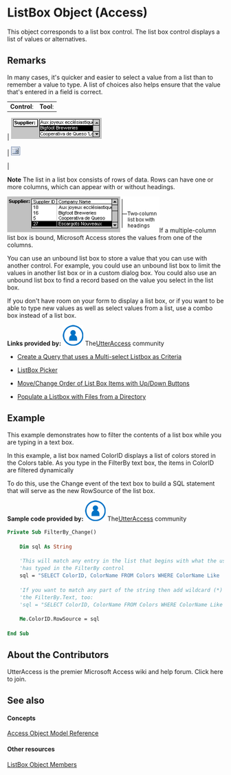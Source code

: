 
# ListBox Object (Access)

This object corresponds to a list box control. The list box control displays a list of values or alternatives.


## Remarks

In many cases, it's quicker and easier to select a value from a list than to remember a value to type. A list of choices also helps ensure that the value that's entered in a field is correct.


|||
|:-----|:-----|
|**Control**:|**Tool**:|
|
![](images/t-lstbox_ZA06053984.gif)

|
![](images/listbox_ZA06044481.gif)

|

 **Note**  The list in a list box consists of rows of data. Rows can have one or more columns, which can appear with or without headings.


![](images/cfrmlst2_ZA06047456.gif)If a multiple-column list box is bound, Microsoft Access stores the values from one of the columns.

You can use an unbound list box to store a value that you can use with another control. For example, you could use an unbound list box to limit the values in another list box or in a custom dialog box. You could also use an unbound list box to find a record based on the value you select in the list box.

If you don't have room on your form to display a list box, or if you want to be able to type new values as well as select values from a list, use a combo box instead of a list box.

 **Links provided by:**
![Community Member Icon](images/8b9774c4-6c97-470e-b3a2-56d8f786444c.png) The[UtterAccess](http://www.utteraccess.com) community



- [Create a Query that uses a Multi-select Listbox as Criteria](http://www.utteraccess.com/forum/Creating-Query-Multi-t414388.mdl)
    
- [ListBox Picker](http://www.utteraccess.com/forum/ListBox-Picker-t426483.mdl)
    
- [Move/Change Order of List Box Items with Up/Down Buttons](http://www.utteraccess.com/wiki/index.php/List_Box:_Reorder_Items)
    
- [Populate a Listbox with Files from a Directory](http://www.utteraccess.com/forum/Populate-Listbox-Files-t1209291.mdl)
    

## Example

This example demonstrates how to filter the contents of a list box while you are typing in a text box.

In this example, a list box named ColorID displays a list of colors stored in the Colors table. As you type in the FilterBy text box, the items in ColorID are filtered dynamically

To do this, use the Change event of the text box to build a SQL statement that will serve as the new RowSource of the list box.

 **Sample code provided by:**
![Community Member Icon](images/8b9774c4-6c97-470e-b3a2-56d8f786444c.png) The[UtterAccess](http://www.utteraccess.com) community




```vb
Private Sub FilterBy_Change()

    Dim sql As String
    
    'This will match any entry in the list that begins with what the user 
    'has typed in the FilterBy control
    sql = "SELECT ColorID, ColorName FROM Colors WHERE ColorName Like '" &; Me.FilterBy.Text &; "*' ORDER BY ColorName"
    
    'If you want to match any part of the string then add wildcard (*) before
    'the FilterBy.Text, too:
    'sql = "SELECT ColorID, ColorName FROM Colors WHERE ColorName Like '*" &; Me.FilterBy.Text &; "*' ORDER BY ColorName"
    
    Me.ColorID.RowSource = sql
    
End Sub
```


## About the Contributors
<a name="AboutContributors"> </a>

UtterAccess is the premier Microsoft Access wiki and help forum. Click here to join. 


## See also
<a name="AboutContributors"> </a>


#### Concepts


[Access Object Model Reference](2de134a4-6c5c-d2a3-8377-f4dd973ba650.md)
#### Other resources


[ListBox Object Members](d87ad51b-9a46-21f3-f6d6-ef98ea8aaf6d.md)
